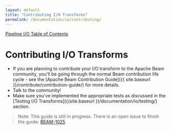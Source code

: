 ```yaml
---
layout: default
title: "Contributing I/O Transforms"
permalink: /documentation/io/contributing/
---
```


[Pipeline I/O Table of Contents]({{site.baseurl}}/documentation/io/io-toc/)

# Contributing I/O Transforms

* If you are planning to contribute your I/O transform to the Apache Beam community, you'll be going through the normal Beam contribution life cycle - see the [Apache Beam Contribution Guide]({{ site.baseurl }}/contribute/contribution-guide/) for more details.
* Talk to the community!
* Make sure you've implemented the appropriate tests as discussed in the [Testing I/O Transforms]({{site.baseurl }}/documentation/io/testing/) section.

> Note: This guide is still in progress. There is an open issue to finish the guide: [BEAM-1025](https://issues.apache.org/jira/browse/BEAM-1025).

